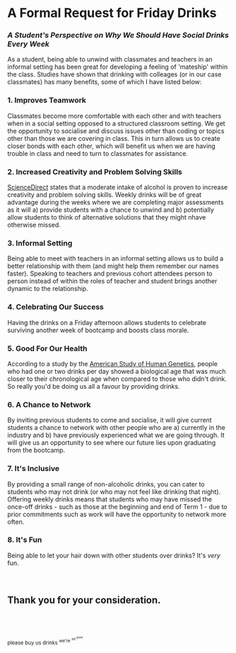 # A Formal Request for Friday Drinks
### *A Student's Perspective on Why We Should Have Social Drinks Every Week*

As a student, being able to unwind with classmates and teachers in an informal setting has been great for developing a feeling of 'mateship' within the class. Studies have shown that drinking with colleages (or in our case classmates) has many benefits, some of which I have listed below:

### 1. Improves Teamwork 
Classmates become more comfortable with each other and with teachers when in a social setting opposed to a structured classroom setting. We get the opportunity to socialise and discuss issues other than coding or topics other than those we are covering in class. This in turn allows us to create closer bonds with each other, which will benefit us when we are having trouble in class and need to turn to classmates for assistance.

### 2. Increased Creativity and Problem Solving Skills
[ScienceDirect](http://www.sciencedirect.com/science/article/pii/S1053810016303713) states that a moderate intake of alcohol is proven to increase creativity and problem solving skills. Weekly drinks will be of great advantage during the weeks where we are completing major assessments as it will a) provide students with a chance to unwind and b) potentially allow students to think of alternative solutions that they might nhave otherwise missed.

### 3. Informal Setting
Being able to meet with teachers in an informal setting allows us to build a better relationship with them (and might help them remember our names faster). Speaking to teachers and previous cohort attendees person to person instead of within the roles of teacher and student brings another dynamic to the relationship.

### 4. Celebrating Our Success
Having the drinks on a Friday afternoon allows students to celebrate surviving another week of bootcamp and boosts class morale.

### 5. Good For Our Health
According to a study by the [American Study of Human Genetics](http://www.ashg.org/press/201510-aging-lifestyle.html), people who had one or two drinks per day showed a biological age that was much closer to their chronological age when compared to those who didn't drink. So really you'd be doing us all a favour by providing drinks.

### 6. A Chance to Network
By inviting previous students to come and socialise, it will give current students a chance to network with other people who are a) currently in the industry and b) have previously experienced what we are going through. It will give us an opportunity to see where our future lies upon graduating from the bootcamp.

### 7. It's Inclusive
By providing a small range of non-alcoholic drinks, you can cater to students who may not drink (or who may not feel like drinking that night). Offering weekly drinks means that students who may have missed the once-off drinks - such as those at the beginning and end of Term 1 - due to prior commitments such as work will have the opportunity to network more often.

### 8. It's Fun
Being able to let your hair down with other students over drinks? It's *very* fun.
<br/><br/><br/>

## Thank you for your consideration. <br/><br/><br/>
<sup>please buy us drinks <sup>we're <sup>so <sup>poor</sup></sup></sup></sup>
